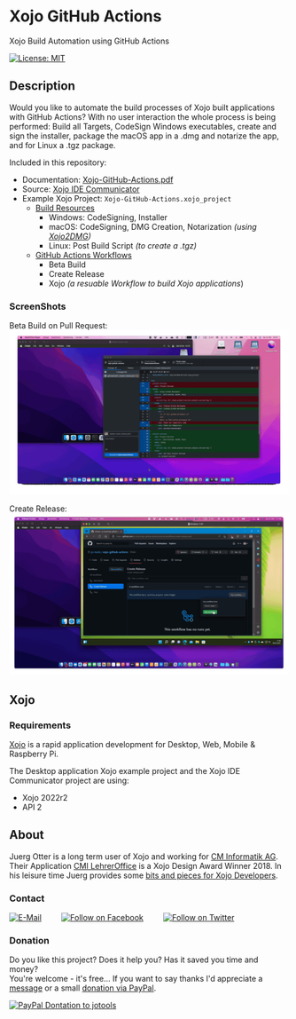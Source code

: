 # Xojo GitHub Actions
Xojo Build Automation using GitHub Actions

[![License: MIT](https://img.shields.io/badge/License-MIT-green.svg)](LICENSE)

## Description
Would you like to automate the build processes of Xojo built applications with GitHub Actions? With no user interaction the whole process is being performed: Build all Targets, CodeSign Windows executables, create and sign the installer, package the macOS app in a .dmg and notarize the app, and for Linux a .tgz package.

Included in this repository:
- Documentation: [Xojo-GitHub-Actions.pdf](./docs/Xojo-GitHub-Actions.pdf)
- Source: [Xojo IDE Communicator](./xojo-ide-communicator/)
- Example Xojo Project: ```Xojo-GitHub-Actions.xojo_project```
  - [Build Resources](./_build/)
    - Windows: CodeSigning, Installer
    - macOS: CodeSigning, DMG Creation, Notarization *(using [Xojo2DMG](https://github.com/jo-tools/xojo2dmg))*
    - Linux: Post Build Script *(to create a .tgz)*
  - [GitHub Actions Workflows](./.github/workflows/)
    - Beta Build
    - Create Release
    - Xojo *(a resuable Workflow to build Xojo applications*)

### ScreenShots
Beta Build on Pull Request:  
![ScreenShot: Beta Build on Pull Request](docs/Beta-Build.gif?raw=true)

Create Release:  
![ScreenShot: Create Release](docs/Create-Release.gif?raw=true)

## Xojo
### Requirements
[Xojo](https://www.xojo.com/) is a rapid application development for Desktop, Web, Mobile & Raspberry Pi.  

The Desktop application Xojo example project and the Xojo IDE Communicator project are using:
- Xojo 2022r2
- API 2

## About
Juerg Otter is a long term user of Xojo and working for [CM Informatik AG](https://cmiag.ch/). Their Application [CMI LehrerOffice](https://cmi-bildung.ch/) is a Xojo Design Award Winner 2018. In his leisure time Juerg provides some [bits and pieces for Xojo Developers](https://www.jo-tools.ch/).

### Contact
[![E-Mail](https://img.shields.io/static/v1?style=social&label=E-Mail&message=xojo@jo-tools.ch)](mailto:xojo@jo-tools.ch)
&emsp;&emsp;
[![Follow on Facebook](https://img.shields.io/static/v1?style=social&logo=facebook&label=Facebook&message=juerg.otter)](https://www.facebook.com/juerg.otter)
&emsp;&emsp;
[![Follow on Twitter](https://img.shields.io/twitter/follow/juergotter?style=social)](https://twitter.com/juergotter)

### Donation
Do you like this project? Does it help you? Has it saved you time and money?  
You're welcome - it's free... If you want to say thanks I'd appreciate a [message](mailto:xojo@jo-tools.ch) or a small [donation via PayPal](https://paypal.me/jotools).  

[![PayPal Dontation to jotools](https://img.shields.io/static/v1?style=social&logo=paypal&label=PayPal&message=jotools)](https://paypal.me/jotools)
